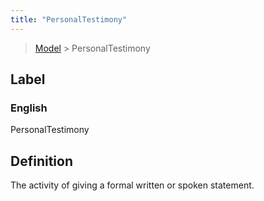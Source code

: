 ```yaml
---
title: "PersonalTestimony"
---
```


> [Model](./../) > PersonalTestimony

## Label

### English
PersonalTestimony


## Definition
The activity of giving a formal written or spoken statement. 


    
